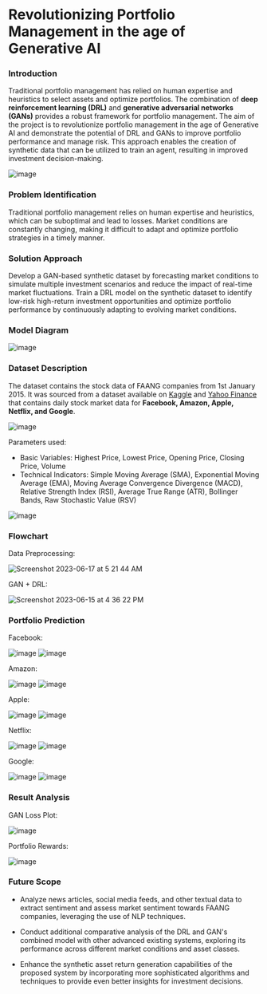 # Revolutionizing Portfolio Management in the age of Generative AI

### Introduction

Traditional portfolio management has relied on human expertise and heuristics to select assets and optimize portfolios.
The combination of **deep reinforcement learning (DRL)** and **generative adversarial networks (GANs)** provides a robust framework for portfolio management.
The aim of the project is to revolutionize portfolio management in the age of Generative AI and demonstrate the potential of DRL and GANs to improve portfolio performance and manage risk. 
This approach enables the creation of synthetic data that can be utilized to train an agent, resulting in improved investment  decision-making.

![image](https://github.com/LoopGlitch26/Portfolio-Optimization-using-Generative-AI/assets/53336715/60ebd501-a1c7-4ad8-8b14-a8925e3fe397)

### Problem Identification

Traditional portfolio management relies on human expertise and heuristics, which can be suboptimal and lead to losses.
Market conditions are constantly changing, making it difficult to adapt and optimize portfolio strategies in a timely manner.

### Solution Approach

Develop a GAN-based synthetic dataset by forecasting market conditions to simulate multiple investment scenarios and reduce the impact of real-time market fluctuations. 
Train a DRL model on the synthetic dataset to identify low-risk high-return investment opportunities and optimize portfolio performance by continuously adapting to evolving market conditions.

### Model Diagram

![image](https://github.com/LoopGlitch26/Portfolio-Optimization-using-Generative-AI/assets/53336715/243b968e-33de-4036-8bfe-ff2d2585c0f8)

### Dataset Description

The dataset contains the stock data of FAANG companies from 1st January 2015. It was sourced from a dataset available on [Kaggle](https://www.kaggle.com/datasets/kaushiksuresh147/faang-fbamazonapplenetflixgoogle-stocks?resource=download) and [Yahoo Finance](https://finance.yahoo.com/?guccounter=1) that contains daily stock market data for **Facebook, Amazon, Apple, Netflix, and Google**.

![image](https://github.com/LoopGlitch26/Portfolio-Optimization-using-Generative-AI/assets/53336715/8aed0b75-6071-4a90-863c-9053c7f41f6e)

Parameters used:
* Basic Variables: Highest Price, Lowest Price, Opening Price, Closing Price, Volume
* Technical Indicators: Simple Moving Average (SMA), Exponential Moving Average (EMA), Moving Average Convergence Divergence (MACD), Relative Strength Index (RSI), Average True Range (ATR), Bollinger Bands, Raw Stochastic Value (RSV) 

![image](https://github.com/LoopGlitch26/Portfolio-Optimization-using-Generative-AI/assets/53336715/8c7d64eb-0054-47b2-8441-95f828908ada)

### Flowchart

Data Preprocessing:

![Screenshot 2023-06-17 at 5 21 44 AM](https://github.com/LoopGlitch26/Portfolio-Optimization-using-Generative-AI/assets/53336715/6d6981a3-d71a-445a-ae7b-b80ed31164d2)

GAN + DRL:

![Screenshot 2023-06-15 at 4 36 22 PM](https://github.com/LoopGlitch26/Portfolio-Optimization-using-Generative-AI/assets/53336715/17794f12-deca-49b0-a956-81f57e4defee)

### Portfolio Prediction

Facebook: 

![image](https://github.com/LoopGlitch26/Portfolio-Optimization-using-Generative-AI/assets/53336715/61d768c1-858b-4046-9100-6f7fd7566029)
![image](https://github.com/LoopGlitch26/Portfolio-Optimization-using-Generative-AI/assets/53336715/c59716a2-df24-48f2-8d70-ce59d2640246)

Amazon:

![image](https://github.com/LoopGlitch26/Portfolio-Optimization-using-Generative-AI/assets/53336715/aa4b3a69-76fd-4a29-9b07-3d59b61d58ed)
![image](https://github.com/LoopGlitch26/Portfolio-Optimization-using-Generative-AI/assets/53336715/ca55ebc3-09bc-402b-b217-db7078454ccc)

Apple: 

![image](https://github.com/LoopGlitch26/Portfolio-Optimization-using-Generative-AI/assets/53336715/e86aa9df-6cd5-4e4d-aa9a-6160c5457ea3)
![image](https://github.com/LoopGlitch26/Portfolio-Optimization-using-Generative-AI/assets/53336715/eb434d93-0061-4807-9a08-e67506e852a5)

Netflix:

![image](https://github.com/LoopGlitch26/Portfolio-Optimization-using-Generative-AI/assets/53336715/b65dbf75-7409-452e-8944-63739f641fed)
![image](https://github.com/LoopGlitch26/Portfolio-Optimization-using-Generative-AI/assets/53336715/1b951907-b3dd-4305-9b16-c34fc00529af)

Google: 

![image](https://github.com/LoopGlitch26/Portfolio-Optimization-using-Generative-AI/assets/53336715/eb959868-fae0-4d1d-aa06-2468036c9fb8)
![image](https://github.com/LoopGlitch26/Portfolio-Optimization-using-Generative-AI/assets/53336715/7fe94136-a8d9-4e35-bf58-c9c9e302dcdd)

### Result Analysis

GAN Loss Plot:

![image](https://github.com/LoopGlitch26/Portfolio-Optimization-using-Generative-AI/assets/53336715/e430cc78-20d1-469a-95f1-33b7f36da209)

Portfolio Rewards:

![image](https://github.com/LoopGlitch26/Portfolio-Optimization-using-Generative-AI/assets/53336715/9dcf1baa-4066-457d-b68a-e99f81c96320)

### Future Scope

* Analyze news articles, social media feeds, and other textual data to extract sentiment and assess market sentiment towards FAANG companies, leveraging the use of NLP techniques.

* Conduct additional comparative analysis of the DRL and GAN's combined model with other advanced existing systems, exploring its performance across different market conditions and asset classes.

* Enhance the synthetic asset return generation capabilities of the proposed system by incorporating more sophisticated algorithms and techniques to provide even better insights for investment decisions.
